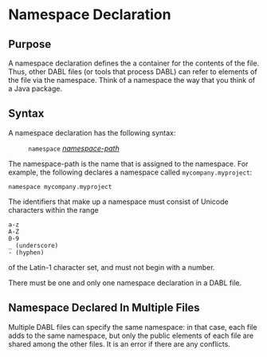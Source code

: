 # Namespace Declaration

## Purpose

A namespace declaration defines the a container for the contents of the file.
Thus, other DABL files (or tools that process DABL) can refer to elements of the
file via the namespace. Think of a namespace the way that you think of a Java package.

## Syntax

A namespace declaration has the following syntax:

<dl>
<dd><code>namespace</code> <i><a href="namespace_path.md">namespace-path</a></i>
</dl>

The namespace-path is the name
that is assigned to the namespace. For example, the following declares a
namespace called `mycompany.myproject`:

```
namespace mycompany.myproject
```

The identifiers that make up a namespace
must consist of Unicode characters within the range

```
a-z
A-Z
0-9
_ (underscore)
- (hyphen)
```

of the Latin-1 character set, and must
not begin with a number.

There must be one and only one namespace declaration in a DABL file.

## Namespace Declared In Multiple Files

Multiple DABL files can
specify the same namespace: in that case, each file adds to the same namespace,
but only the public elements of each file are shared among the other files.
It is an error if there are any conflicts.
